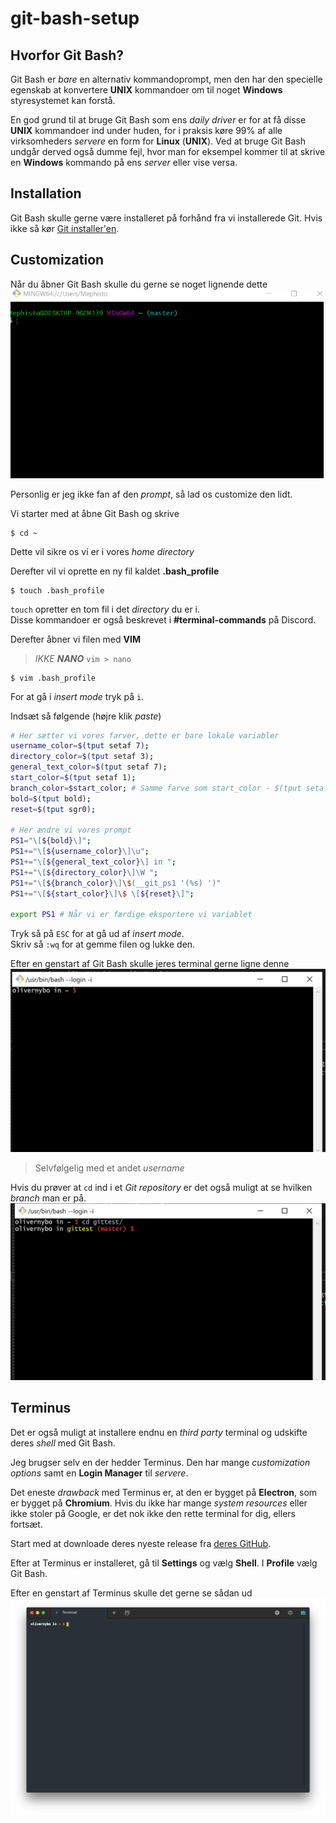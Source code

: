 # git-bash-setup

## Hvorfor Git Bash?
Git Bash er *bare* en alternativ kommandoprompt, men den har den specielle egenskab at konvertere **UNIX** kommandoer om til noget **Windows** styresystemet kan forstå.

En god grund til at bruge Git Bash som ens *daily driver* er for at få disse **UNIX** kommandoer ind under huden, for i praksis køre 99% af alle virksomheders *servere* en form for **Linux** (**UNIX**). Ved at bruge Git Bash undgår derved også dumme fejl, hvor man for eksempel kommer til at skrive en **Windows** kommando på ens *server* eller vise versa.

## Installation
Git Bash skulle gerne være installeret på forhånd fra vi installerede Git. Hvis ikke så kør [Git installer'en](https://git-scm.com/downloads).

## Customization
Når du åbner Git Bash skulle du gerne se noget lignende dette
![](ugly_git_bash.png)

Personlig er jeg ikke fan af den *prompt*, så lad os customize den lidt.

Vi starter med at åbne Git Bash og skrive
```
$ cd ~
```
Dette vil sikre os vi er i vores *home directory*

Derefter vil vi oprette en ny fil kaldet **.bash_profile**
```
$ touch .bash_profile
```
`touch` opretter en tom fil i det *directory* du er i.  
Disse kommandoer er også beskrevet i **#terminal-commands** på Discord.

Derefter åbner vi filen med **VIM**
> *IKKE* ***NANO*** `vim > nano`
```
$ vim .bash_profile
```

For at gå i *insert mode* tryk på `i`.

Indsæt så følgende (højre klik *paste*)
```bash
# Her sætter vi vores farver, dette er bare lokale variabler
username_color=$(tput setaf 7);
directory_color=$(tput setaf 3);
general_text_color=$(tput setaf 7);
start_color=$(tput setaf 1);
branch_color=$start_color; # Samme farve som start_color - $(tput setaf 1)
bold=$(tput bold);
reset=$(tput sgr0);

# Her ændre vi vores prompt
PS1="\[${bold}\]";
PS1+="\[${username_color}\]\u";
PS1+="\[${general_text_color}\] in ";
PS1+="\[${directory_color}\]\W ";
PS1+="\[${branch_color}\]\$(__git_ps1 '(%s) ')"
PS1+="\[${start_color}\]\$ \[${reset}\]";

export PS1 # Når vi er færdige eksportere vi variablet
```

Tryk så på `ESC` for at gå ud af *insert mode*.  
Skriv så `:wq` for at gemme filen og lukke den.

Efter en genstart af Git Bash skulle jeres terminal gerne ligne denne
![](pretty_git_bash.png)
> Selvfølgelig med et andet *username*

Hvis du prøver at `cd` ind i et *Git repository* er det også muligt at se hvilken *branch* man er på.
![](master_in_prompt.png)

## Terminus
Det er også muligt at installere endnu en *third party* terminal og udskifte deres *shell* med Git Bash.

Jeg brugser selv en der hedder Terminus. Den har mange *customization options* samt en **Login Manager** til *servere*.

Det eneste *drawback* med Terminus er, at den er bygget på **Electron**, som er bygget på **Chromium**. Hvis du ikke har mange *system resources* eller ikke stoler på Google, er det nok ikke den rette terminal for dig, ellers fortsæt.

Start med at downloade deres nyeste release fra [deres GitHub](https://github.com/Eugeny/terminus/releases/tag/latest).

Efter at Terminus er installeret, gå til **Settings** og vælg **Shell**. I **Profile** vælg Git Bash.

Efter en genstart af Terminus skulle det gerne se sådan ud
![](terminus.png)